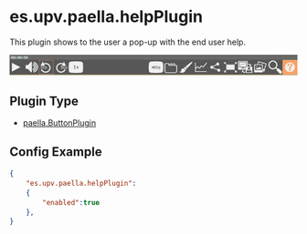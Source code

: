---
---

# es.upv.paella.helpPlugin

This plugin shows to the user a pop-up with the end user help.

![](images/helpPlugin.jpg)

## Plugin Type

- [paella.ButtonPlugin](../developer/plugin_types.md)

## Config Example

```json
{
	"es.upv.paella.helpPlugin": 
	{
		"enabled":true
	},
}
```
